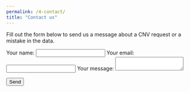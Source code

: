 ```yaml
---
permalink: /4-contact/
title: "Contact us"
---
```


Fill out the form below to send us a message about a CNV request or a mistake in the data.

<form
  action="https://formspree.io/f/xkgovkzr"
  method="POST"
  enctype="multipart/form-data"
>
  <label for="name">
    Your name:
    <input type="text" name="name" id="name" required>
  </label>

  <label for="email">
    Your email:
    <input type="email" name="email" id="email" required>
  </label>

  <label for="message">
    Your message:
    <textarea name="message" id="message" required></textarea>
  </label>

  <button type="submit">Send</button>
</form>